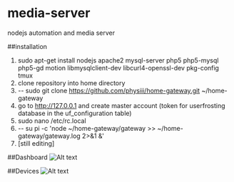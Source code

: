 # media-server
nodejs automation and media server

##installation

1. sudo apt-get install nodejs apache2 mysql-server php5 php5-mysql php5-gd motion libmysqlclient-dev libcurl4-openssl-dev pkg-config tmux
2. clone repository into home directory
2. -- sudo git clone https://github.com/physiii/home-gateway.git ~/home-gateway
12. go to http://127.0.0.1 and create master account (token for userfrosting database in the uf_configuration table)
13. sudo nano /etc/rc.local
14. -- su pi -c 'node ~/home-gateway/gateway >> ~/home-gateway/gateway.log 2>&1 &'
13. [still editing]

##Dashboard
![Alt text](https://github.com/physiii/media-server/blob/master/screenshots/Screenshot%20from%202015-12-30%2012-35-47.png "Dashboard")

##Devices
![Alt text](https://github.com/physiii/media-server/blob/master/screenshots/Screenshot%20from%202015-12-31%2022-34-49.png "Devices")
